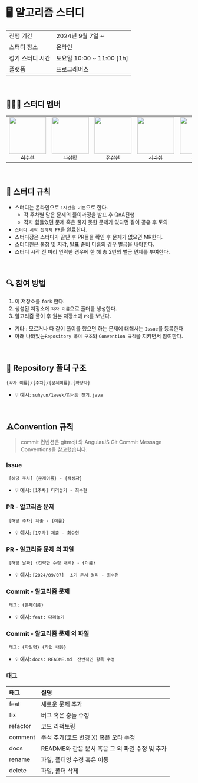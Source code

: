 # 🖥 알고리즘 스터디

<table>
  <tr>
    <td>진행 기간</td>
    <td>2024년 9월 7일 ~ </td>
  </tr>
  <tr>
    <td>스터디 장소</td>
    <td>온라인</td>
  </tr>
  <tr>
    <td>정기 스터디 시간</td>
    <td>토요일 10:00 ~ 11:00 [1h]
  </tr>
  <tr>
    <td>플랫폼</td>
    <td>프로그래머스</td>
  </tr>
</table>

<br/>

## 🧑🏻‍🎓 스터디 멤버

<table>
  <tr>
    <td align="center">
      <a href="https://github.com/saysuhyun">
        <img src="https://avatars.githubusercontent.com/u/172836819?v=4" width="100px;" alt=""/>
        <br />
        <sub>최수현</sub>
      </a>
    </td>
    <td align="center">
      <a href="https://github.com/sm9171">
        <img src="https://avatars.githubusercontent.com/u/18053020?v=4" width="100px;" alt=""/>
        <br />
        <sub>나상민</sub>
      </a>
    </td>
    <td align="center">
      <a href="https://github.com/ibmitw">
        <img src="https://avatars.githubusercontent.com/u/43196969?v=4" width="100px;" alt=""/>
        <br />
        <sub>전상현</sub>
      </a>
    </td>
    <td align="center">
      <a href="https://github.com/devheshD">
        <img src="https://avatars.githubusercontent.com/u/72979429?v=4" width="100px;" alt=""/>
        <br />
        <sub>기라성</sub>
      </a>
    </td>
    <td align="center">
      <a href="https://github.com/DanielYY95">
        <img src="https://avatars.githubusercontent.com/u/84573015?v=4" width="100px;" alt=""/>
        <br />
        <sub>양초명</sub>
      </a>
    </td>
    <td align="center">
      <a href="https://github.com/JaeHyunPyun">
        <img src="https://avatars.githubusercontent.com/u/179315815?v=4" width="100px;" alt=""/>
        <br />
        <sub>편재현</sub>
      </a>
    </td>
  </tr>
</table>

<br/>

## 📌 스터디 규칙
- 스터디는 온라인으로 `1시간을 기본`으로 한다. 
  - 각 주차별 맡은 문제의 풀이과정을 발표 후 QnA진행
  - 각자 힘들었던 문제 혹은 풀지 못한 문제가 있다면 같이 공유 후 토의
- `스터디 시작 전까지 PR`을 완료한다.
- 스터디장은 스터디가 끝난 후 PR들을 확인 후 문제가 없으면 MR한다.
- 스터디원은 불참 및 지각, 발표 준비 미흡의 경우 벌금을 내야한다. 
- 스터디 시작 전 미리 연락한 경우에 한 해 총 2번의 벌금 면제를 부여한다. 

<br/>

## 🔍 참여 방법
1. 이 저장소를 `fork` 한다.
2. 생성된 저장소에 `각자 이름`으로 폴더를 생성한다.
3. 알고리즘 풀이 후 원본 저장소에 `PR`를 보낸다.

- 기타 : 모르거나 다 같이 풀이를 했으면 하는 문제에 대해서는 `Issue`를 등록한다
- 아래 나와있는`Repository 폴더 구조`와 `Convention 규칙`을 지키면서 참여한다.

<br/>

## 📁 Repository 폴더 구조
```
{각자 이름}/{주차}/{문제이름}.{확장자}
```

- 💡 예시: `suhyun/1week/김서방 찾기.java`

<br/>

##  ⚠Convention 규칙
> commit 컨벤션은 gitmoji 와 AngularJS Git Commit Message Conventions을 참고했습니다.

### **Issue**
```
 [해당 주차] {문제이름} - {작성자}  
```  
- 💡 예시: `[1주차] 다리놓기 - 최수현` 

### **PR - 알고리즘 문제** 
```
 [해당 주차] 제출 - {이름}  
```
- 💡 예시: `[1주차] 제출 - 최수현` 

### **PR - 알고리즘 문제 외 파일** 
```
 [해당 날짜] {간략한 수정 내역} - {이름}  
```
- 💡 예시: `[2024/09/07]  초기 문서 정리 - 최수현` 

### **Commit - 알고리즘 문제** 
```
 태그: {문제이름}
``` 
- 💡 예시: `feat: 다리놓기` 

### **Commit - 알고리즘 문제 외 파일** 
```
 태그: {파일명} {작업 내용}
```
- 💡 예시: `docs: README.md  전반적인 항목 수정` 

### **태그**
| 태그       | 설명                    |
|:---------|:------------------------|
| feat     | 새로운 문제 추가            |
| fix      | 버그 혹은 충돌 수정             |
| refactor | 코드 리팩토링              |
| comment  | 주석 추가(코드 변경 X) 혹은 오타 수정 |
| docs     | README와 같은 문서 혹은 그 외 파일 수정 및 추가       |
| rename   | 파일, 폴더명 수정 혹은 이동        |
| delete   | 파일, 폴더 삭제        |


<br/>